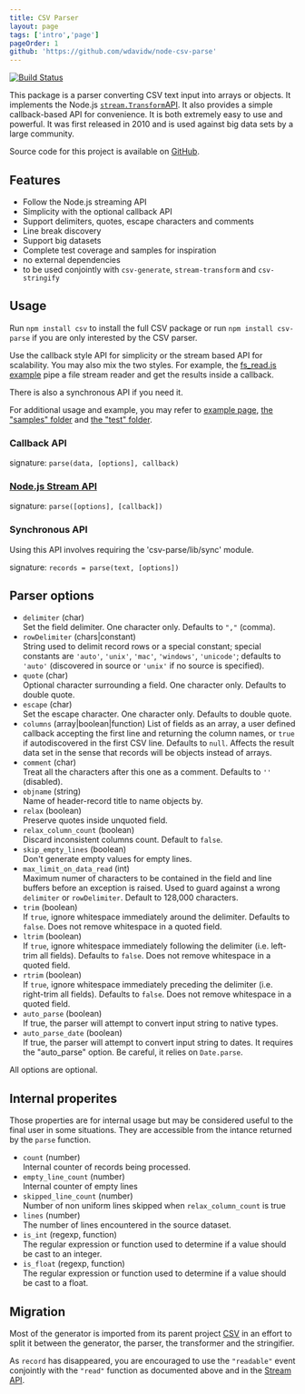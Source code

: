 ```yaml
---
title: CSV Parser
layout: page
tags: ['intro','page']
pageOrder: 1
github: 'https://github.com/wdavidw/node-csv-parse'
---
```


[![Build Status](https://secure.travis-ci.org/wdavidw/node-csv-parse.png)][travis-csv-parse]

This package is a parser converting CSV text input into arrays or objects. It
implements the Node.js [`stream.Transform`API][stream]. It also
provides a simple callback-based API for convenience. It is both extremely easy
to use and powerful. It was first released in 2010 and is used against big data
sets by a large community.

Source code for this project is available on [GitHub][parse].

## Features

*   Follow the Node.js streaming API
*   Simplicity with the optional callback API
*   Support delimiters, quotes, escape characters and comments
*   Line break discovery
*   Support big datasets
*   Complete test coverage and samples for inspiration
*   no external dependencies
*   to be used conjointly with `csv-generate`, `stream-transform` and `csv-stringify`

## Usage

Run `npm install csv` to install the full CSV package or run
`npm install csv-parse` if you are only interested by the CSV parser.

Use the callback style API for simplicity or the stream based API for
scalability. You may also mix the two styles. For example, the
[fs_read.js example][fs_read] pipe a file stream reader and get the results
inside a callback.

There is also a synchronous API if you need it.   

For additional usage and example, you may refer to
[example page](/parse/examples/),
[the "samples" folder][parse-samples] and [the "test" folder][parse-test].

### Callback API   

signature: `parse(data, [options], callback)`     

### [Node.js Stream API][stream]   

signature: `parse([options], [callback])`   

### Synchronous API

Using this API involves requiring the 'csv-parse/lib/sync' module.

signature: `records = parse(text, [options])`

## Parser options

*   `delimiter` (char)   
    Set the field delimiter. One character only. Defaults to `","` (comma).   
*   `rowDelimiter` (chars|constant)   
    String used to delimit record rows or a special constant; special constants are
    `'auto'`, `'unix'`, `'mac'`, `'windows'`, `'unicode'`; defaults to `'auto'` (discovered
    in source or `'unix'` if no source is specified).   
*   `quote` (char)   
    Optional character surrounding a field. One character only. Defaults to
    double quote.   
*   `escape` (char)   
    Set the escape character. One character only. Defaults to double quote.   
*   `columns` (array|boolean|function)
    List of fields as an array, a user defined callback accepting the first line
    and returning the column names, or `true` if autodiscovered in the first CSV
    line. Defaults to `null`. Affects the result data set in the sense that records
    will be objects instead of arrays.   
*   `comment` (char)   
    Treat all the characters after this one as a comment. Defaults to `''`
    (disabled).   
*   `objname` (string)   
    Name of header-record title to name objects by.   
*   `relax` (boolean)   
    Preserve quotes inside unquoted field.   
*   `relax_column_count` (boolean)   
    Discard inconsistent columns count. Default to `false`.   
*   `skip_empty_lines` (boolean)   
    Don't generate empty values for empty lines.   
*   `max_limit_on_data_read` (int)   
    Maximum numer of characters to be contained in the field and line buffers
    before an exception is raised. Used to guard against a wrong `delimiter` or
    `rowDelimiter`. Default to 128,000 characters.   
*   `trim` (boolean)   
    If `true`, ignore whitespace immediately around the delimiter. Defaults to
    `false`. Does not remove whitespace in a quoted field.   
*   `ltrim` (boolean)   
    If `true`, ignore whitespace immediately following the delimiter (i.e.
    left-trim all fields). Defaults to `false`. Does not remove whitespace in a quoted field.
*   `rtrim` (boolean)   
    If `true`, ignore whitespace immediately preceding the delimiter (i.e.
    right-trim all fields). Defaults to `false`.  Does not remove whitespace in a quoted field.
*   `auto_parse` (boolean)   
    If true, the parser will attempt to convert input string to native types.   
*   `auto_parse_date` (boolean)   
    If true, the parser will attempt to convert input string to dates. It
    requires the "auto_parse" option. Be careful, it relies on `Date.parse`.   

All options are optional.

## Internal properites

Those properties are for internal usage but may be considered useful to the
final user in some situations. They are accessible from the intance returned by
the `parse` function.

*   `count` (number)   
    Internal counter of records being processed.   
*   `empty_line_count` (number)   
    Internal counter of empty lines
*   `skipped_line_count` (number)   
    Number of non uniform lines skipped when `relax_column_count` is true
*   `lines` (number)   
    The number of lines encountered in the source dataset.   
*   `is_int` (regexp, function)   
    The regular expression or function used to determine if a value should be
    cast to an integer.   
*   `is_float` (regexp, function)   
    The regular expression or function used to determine if a value should be
    cast to a float.   

## Migration

Most of the generator is imported from its parent project [CSV][csv] in an
effort to split it between the generator, the parser, the transformer and the
stringifier.

As `record` has disappeared, you are encouraged to use the `"readable"` event
conjointly with the `"read"` function as documented above and in the
[Stream API][stream].

[csv]: https://github.com/wdavidw/node-csv
[travis-csv-parse]: http://travis-ci.org/wdavidw/node-csv-parse
[stream]: http://nodejs.org/api/stream.html#stream_class_stream_transform
[fs_read]: https://github.com/wdavidw/node-csv-parse/tree/master/samples/fs_read.js
[parse]: https://github.com/wdavidw/node-csv-parse
[parse-samples]: https://github.com/wdavidw/node-csv-parse/tree/master/samples
[parse-test]: https://github.com/wdavidw/node-csv-parse/tree/master/test
